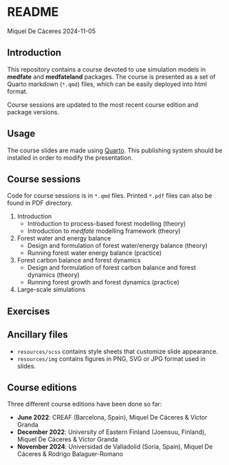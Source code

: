 README
================
Miquel De Cáceres
2024-11-05

## Introduction

This repository contains a course devoted to use simulation models in
**medfate** and **medfateland** packages. The course is presented as a
set of Quarto markdown (`*.qmd`) files, which can be easily deployed
into html format.

Course sessions are updated to the most recent course edition and
package versions.

## Usage

The course slides are made using [Quarto](https://quarto.org/). This
publishing system should be installed in order to modify the
presentation.

## Course sessions

Code for course sessions is in `*.qmd` files. Printed `*.pdf` files can
also be found in PDF directory.

1.  Introduction
    - Introduction to process-based forest modelling (theory)
    - Introduction to *medfate* modelling framework (theory)
2.  Forest water and energy balance
    - Design and formulation of forest water/energy balance (theory)
    - Running forest water energy balance (practice)
3.  Forest carbon balance and forest dynamics
    - Design and formulation of forest carbon balance and forest
      dynamics (theory)
    - Running forest growth and forest dynamics (practice)
4.  Large-scale simulations

## Exercises

## Ancillary files

- `resources/scss` contains style sheets that customize slide
  appearance.
- `resources/img` contains figures in PNG, SVG or JPG format used in
  slides.

## Course editions

Three different course editions have been done so far:

- **June 2022**: CREAF (Barcelona, Spain), Miquel De Cáceres & Víctor
  Granda
- **December 2022**: University of Eastern Finland (Joensuu, Finland),
  Miquel De Cáceres & Víctor Granda
- **November 2024**: Universidad de Valladolid (Soria, Spain), Miquel De
  Cáceres & Rodrigo Balaguer-Romano
